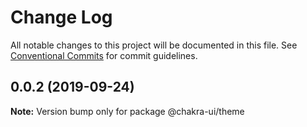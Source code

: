 # Change Log

All notable changes to this project will be documented in this file. See
[Conventional Commits](https://conventionalcommits.org) for commit guidelines.

## 0.0.2 (2019-09-24)

**Note:** Version bump only for package @chakra-ui/theme
